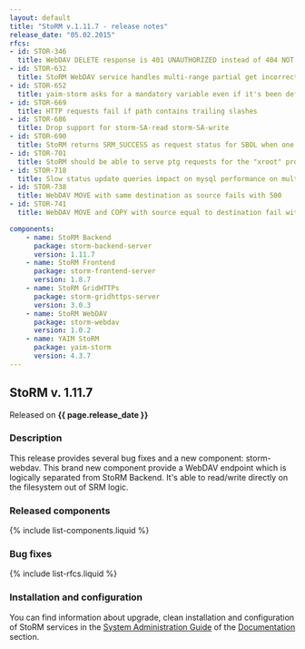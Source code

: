 ```yaml
---
layout: default
title: "StoRM v.1.11.7 - release notes"
release_date: "05.02.2015"
rfcs:
- id: STOR-346
  title: WebDAV DELETE response is 401 UNAUTHORIZED instead of 404 NOT EXISTS for authorized users on nonexistent resources
- id: STOR-632
  title: StoRM WebDAV service handles multi-range partial get incorrectly
- id: STOR-652
  title: yaim-storm asks for a mandatory variable even if it's been defined
- id: STOR-669
  title: HTTP requests fail if path contains trailing slashes
- id: STOR-686
  title: Drop support for storm-SA-read storm-SA-write
- id: STOR-690
  title: StoRM returns SRM_SUCCESS as request status for SBOL when one of the multiple SURL is still SRM_REQUEST_QUEUED or SRM_IN_PROGRESS
- id: STOR-701
  title: StoRM should be able to serve ptg requests for the "xroot" protocol
- id: STOR-718
  title: Slow status update queries impact on mysql performance on multiple srmRm requests
- id: STOR-738
  title: WebDAV MOVE with same destination as source fails with 500
- id: STOR-741
  title: WebDAV MOVE and COPY with source equal to destination fail with 412 instead of 403

components:
    - name: StoRM Backend
      package: storm-backend-server
      version: 1.11.7
    - name: StoRM Frontend
      package: storm-frontend-server
      version: 1.8.7
    - name: StoRM GridHTTPs
      package: storm-gridhttps-server
      version: 3.0.3
    - name: StoRM WebDAV
      package: storm-webdav
      version: 1.0.2
    - name: YAIM StoRM
      package: yaim-storm
      version: 4.3.7
---
```


## StoRM v. 1.11.7

Released on **{{ page.release_date }}**

### Description

This release provides several bug fixes and a new component: storm-webdav. This brand new component provide a WebDAV endpoint which is logically separated from StoRM Backend. It's able to read/write directly on the filesystem out of SRM logic.

### Released components

{% include list-components.liquid %}

### Bug fixes

{% include list-rfcs.liquid %}

### Installation and configuration

You can find information about upgrade, clean installation and configuration of StoRM services in the [System Administration Guide][storm-sysadmin-guide] of the [Documentation][storm-documentation] section.

[storm-documentation]: {{site.baseurl}}/documentation.html
[storm-sysadmin-guide]: {{site.baseurl}}/documentation/sysadmin-guide/1.11.7
